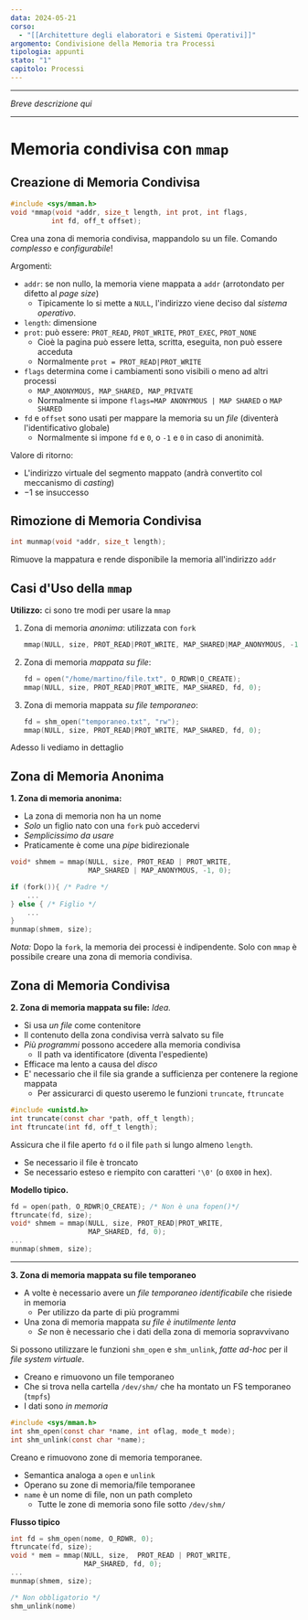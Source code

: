 ```yaml
---
data: 2024-05-21
corso:
  - "[[Architetture degli elaboratori e Sistemi Operativi]]"
argomento: Condivisione della Memoria tra Processi
tipologia: appunti
stato: "1"
capitolo: Processi
---
```

- - -
*Breve descrizione qui*
- - -
# Memoria condivisa con `mmap`

## Creazione di Memoria Condivisa
```c
#include <sys/mman.h>
void *mmap(void *addr, size_t length, int prot, int flags,
          int fd, off_t offset);
```

Crea una zona di memoria condivisa, mappandolo su un file. Comando *complesso* e *configurabile*!

Argomenti:
- `addr`: se non nullo, la memoria viene mappata a `addr` (arrotondato per difetto al *page size*)
	- Tipicamente lo si mette a `NULL`, l'indirizzo viene deciso dal *sistema operativo*.
- `length`: dimensione
- `prot`: può essere: `PROT_READ`, `PROT_WRITE`, `PROT_EXEC`, `PROT_NONE`
	- Cioè la pagina può essere letta, scritta, eseguita, non può essere acceduta
	- Normalmente `prot = PROT_READ|PROT_WRITE`
- `flags` determina come i cambiamenti sono visibili o meno ad altri processi 
	- `MAP_ANONYMOUS, MAP_SHARED, MAP_PRIVATE`
	- Normalmente si impone `flags=MAP ANONYMOUS | MAP SHARED` o `MAP SHARED`
- `fd` e `offset` sono usati per mappare la memoria su un *file* (diventerà l'identificativo globale)
	- Normalmente si impone `fd` e `0`, o `-1` e `0` in caso di anonimità.

Valore di ritorno:
- L'indirizzo virtuale del segmento mappato (andrà convertito col meccanismo di *casting*)
- $-1$ se insuccesso

## Rimozione di Memoria Condivisa
```c
int munmap(void *addr, size_t length);
```

Rimuove la mappatura e rende disponibile la memoria all'indirizzo `addr`

## Casi d'Uso della `mmap`
**Utilizzo:** ci sono tre modi per usare la `mmap`
1. Zona di memoria *anonima*: utilizzata con `fork`
    ```c
    mmap(NULL, size, PROT_READ|PROT_WRITE, MAP_SHARED|MAP_ANONYMOUS, -1, 0);
    ```
2. Zona di memoria *mappata su file*:
    ```c
    fd = open("/home/martino/file.txt", O_RDWR|O_CREATE);
    mmap(NULL, size, PROT_READ|PROT_WRITE, MAP_SHARED, fd, 0);
    ```
3. Zona di memoria mappata *su file temporaneo*:
    ```c
    fd = shm_open("temporaneo.txt", "rw");
    mmap(NULL, size, PROT_READ|PROT_WRITE, MAP_SHARED, fd, 0);
    ```

Adesso li vediamo in dettaglio

## Zona di Memoria Anonima
**1. Zona di memoria anonima:**
- La zona di memoria non ha un nome
- *Solo* un figlio nato con una `fork` può accedervi
- *Semplicissimo da usare*
- Praticamente è come una *pipe* bidirezionale

```c
void* shmem = mmap(NULL, size, PROT_READ | PROT_WRITE,
                   MAP_SHARED | MAP_ANONYMOUS, -1, 0);

if (fork()){ /* Padre */
    ...
} else { /* Figlio */
    ...
}
munmap(shmem, size);
```

*Nota:* Dopo la `fork`, la memoria dei processi è indipendente. Solo con `mmap` è possibile creare una zona di memoria condivisa.

## Zona di Memoria Condivisa
**2. Zona di memoria mappata su file:**
*Idea.*
- Si usa *un file* come contenitore
- Il contenuto della zona condivisa verrà salvato su file
- *Più programmi* possono accedere alla memoria condivisa
	- Il path va identificatore (diventa l'espediente)
- Efficace ma lento a causa del *disco*
- E' necessario che il file sia grande a sufficienza per contenere la regione mappata
	- Per assicurarci di questo useremo le funzioni `truncate`, `ftruncate`

```c
#include <unistd.h>
int truncate(const char *path, off_t length);
int ftruncate(int fd, off_t length);
```

Assicura che il file aperto `fd` o il file `path` si lungo almeno `length`.
- Se necessario il file è troncato
- Se necessario esteso e riempito con caratteri `'\0'` (o `0X00` in hex).

**Modello tipico.**
```c
fd = open(path, O_RDWR|O_CREATE); /* Non è una fopen()*/
ftruncate(fd, size);
void* shmem = mmap(NULL, size, PROT_READ|PROT_WRITE,
                   MAP_SHARED, fd, 0);
...
munmap(shmem, size);
```

---

**3. Zona di memoria mappata su file temporaneo**
- A volte è necessario avere un *file temporaneo identificabile* che risiede in memoria
	- Per utilizzo da parte di più programmi
- Una zona di memoria mappata *su file è inutilmente lenta*
	- *Se* non è necessario che i dati della zona di memoria sopravvivano

Si possono utilizzare le funzioni `shm_open` e `shm_unlink`, *fatte ad-hoc* per il *file system virtuale*.
- Creano e rimuovono un file temporaneo
- Che si trova nella cartella `/dev/shm/` che ha montato un FS temporaneo (`tmpfs`)
- I dati sono *in memoria*

```c
#include <sys/mman.h>
int shm_open(const char *name, int oflag, mode_t mode);
int shm_unlink(const char *name);
```

Creano e rimuovono zone di memoria temporanee.
- Semantica analoga a `open` e `unlink`
- Operano su zone di memoria/file temporanee
- `name` è un nome di file, non un path completo
	- Tutte le zone di memoria sono file sotto `/dev/shm/`

**Flusso tipico**
```c
int fd = shm_open(nome, O_RDWR, 0);
ftruncate(fd, size);
void * mem = mmap(NULL, size,  PROT_READ | PROT_WRITE,
                  MAP_SHARED, fd, 0);
...
munmap(shmem, size);

/* Non obbligatorio */
shm_unlink(nome)
```
